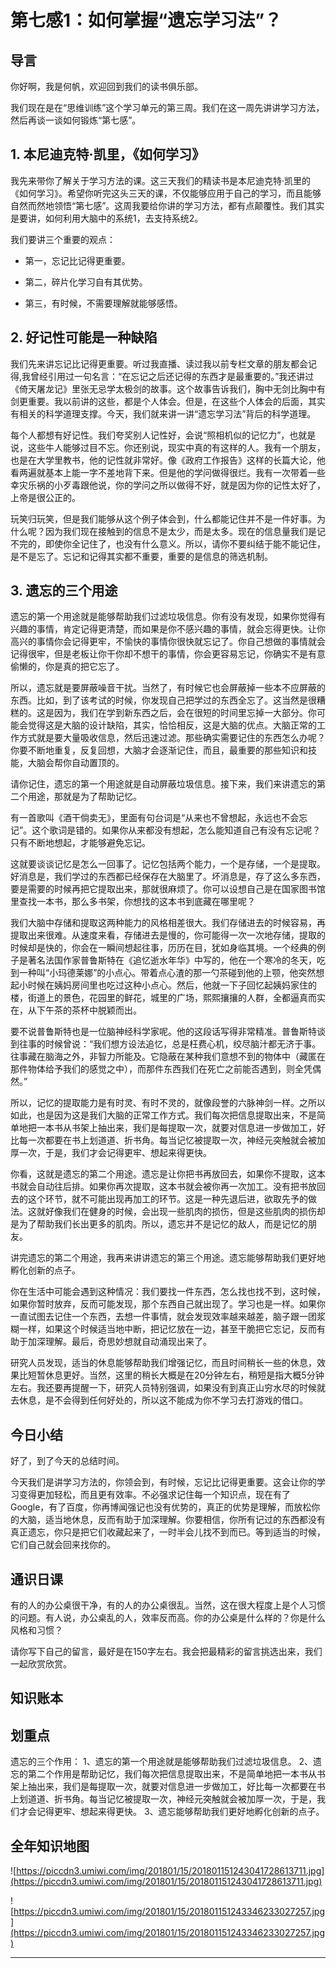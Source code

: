# 第七感1：如何掌握“遗忘学习法”？

## 导言

你好啊，我是何帆，欢迎回到我们的读书俱乐部。

我们现在是在“思维训练”这个学习单元的第三周。我们在这一周先讲讲学习方法，然后再谈一谈如何锻炼“第七感”。

## 1. 本尼迪克特·凯里，《如何学习》

我先来带你了解关于学习方法的课。这三天我们的精读书是本尼迪克特·凯里的《如何学习》。希望你听完这头三天的课，不仅能够应用于自己的学习，而且能够自然而然地领悟“第七感”。这周我要给你讲的学习方法，都有点颠覆性。我们其实是要讲，如何利用大脑中的系统1，去支持系统2。

我们要讲三个重要的观点：

* 第一，忘记比记得更重要。

* 第二，碎片化学习自有其优势。

* 第三，有时候，不需要理解就能够感悟。

## 2. 好记性可能是一种缺陷

我们先来讲忘记比记得更重要。听过我直播、读过我以前专栏文章的朋友都会记得,我曾经引用过一句名言：“在忘记之后还记得的东西才是最重要的。”我还讲过《倚天屠龙记》里张无忌学太极剑的故事。这个故事告诉我们，胸中无剑比胸中有剑更重要。我以前讲的这些，都是个人体会。但是，在这些个人体会的后面，其实有相关的科学道理支撑。今天，我们就来讲一讲“遗忘学习法”背后的科学道理。

每个人都想有好记性。我们夸奖别人记性好，会说“照相机似的记忆力”，也就是说，这些牛人能够过目不忘。你还别说，现实中真的有这样的人。我有一个朋友，也是在大学里教书，他的记性就非常好。像《政府工作报告》这样的长篇大论，他看两遍就基本上能一字不差地背下来。但是他的学问做得很烂。我有一次带着一些幸灾乐祸的小歹毒跟他说，你的学问之所以做得不好，就是因为你的记性太好了，上帝是很公正的。

玩笑归玩笑，但是我们能够从这个例子体会到，什么都能记住并不是一件好事。为什么呢？因为我们现在接触到的信息不是太少，而是太多。现在的信息量我们是记不完的，即使你全记住了，也没有什么意义。所以，请你不要纠结于能不能记住，是不是忘了。忘记和记得其实都不重要，重要的是信息的筛选机制。

## 3. 遗忘的三个用途

遗忘的第一个用途就是能够帮助我们过滤垃圾信息。你有没有发现，如果你觉得有兴趣的事情，肯定记得更清楚，而如果是你不感兴趣的事情，就会忘得更快。让你高兴的事情你会记得更牢，不愉快的事情你很快就忘记了。你自己想做的事情就会记得很牢，但是老板让你干你却不想干的事情，你会更容易忘记，你确实不是有意偷懒的，你是真的把它忘了。

所以，遗忘就是要屏蔽噪音干扰。当然了，有时候它也会屏蔽掉一些本不应屏蔽的东西。比如，到了该考试的时候，你发现自己把学过的东西全忘了。这当然是很糟糕的。这是因为，我们在学到新东西之后，会在很短的时间里忘掉一大部分。你可能会觉得这是大脑的设计缺陷，其实，恰恰相反，这是大脑的优点。大脑正常的工作方式就是要大量吸收信息，然后迅速过滤。那些确实需要记住的东西怎么办呢？你要不断地重复，反复回想，大脑才会逐渐记住，而且，最重要的那些知识和技能，大脑会帮你自动置顶的。

请你记住，遗忘的第一个用途就是自动屏蔽垃圾信息。接下来，我们来讲遗忘的第二个用途，那就是为了帮助记忆。

有一首歌叫《酒干倘卖无》，里面有句台词是“从来也不曾想起，永远也不会忘记”。这个歌词是错的。如果你从来都没有想起，怎么能知道自己有没有忘记呢？只有不断地想起，才能够避免忘记。

这就要谈谈记忆是怎么一回事了。记忆包括两个能力，一个是存储，一个是提取。好消息是，我们学过的东西都已经保存在大脑里了。坏消息是，存了这么多东西，要是需要的时候再把它提取出来，那就很麻烦了。你可以设想自己是在国家图书馆里查找一本书，那么多书架，你想找的这本书到底藏在哪里呢？

我们大脑中存储和提取这两种能力的风格相差很大。我们存储进去的时候容易，再提取出来很难。从速度来看，存储进去是慢的，你可能得一次一次地存储，提取的时候却是快的，你会在一瞬间想起往事，历历在目，犹如身临其境。一个经典的例子是著名法国作家普鲁斯特在《追忆逝水年华》中写的，他在一个寒冷的冬天，吃到一种叫“小玛德莱娜”的小点心。带着点心渣的那一勺茶碰到他的上颚，他突然想起小时候在姨妈房间里也吃过这种小点心。然后，他就一下子回忆起姨妈家住的楼，街道上的景色，花园里的鲜花，城里的广场，熙熙攘攘的人群，全都逼真而实在，从下午茶的茶杯中脱颖而出。

要不说普鲁斯特也是一位脑神经科学家呢。他的这段话写得非常精准。普鲁斯特谈到往事的时候曾说：“我们想方设法追忆，总是枉费心机，绞尽脑汁都无济于事。往事藏在脑海之外，非智力所能及。它隐蔽在某种我们意想不到的物体中（藏匿在那件物体给予我们的感觉之中），而那件东西我们在死亡之前能否遇到，则全凭偶然。”

所以，记忆的提取能力是有时灵、有时不灵的，就像段誉的六脉神剑一样。之所以如此，也是因为这是我们大脑的正常工作方式。我们每次把信息提取出来，不是简单地把一本书从书架上抽出来，我们是每提取一次，就要对信息进一步做加工，好比每一次都要在书上划道道、折书角。每当记忆被提取一次，神经元突触就会被加厚一次，于是，我们才会记得更牢、想起来得更快。

你看，这就是遗忘的第二个用途。遗忘是让你把书再放回去，如果你不提取，这本书就会自动往后排。如果你再次提取，这本书就会被你再一次加工。没有把书放回去的这个环节，就不可能出现再加工的环节。这是一种先退后进，欲取先予的做法。这就好像我们在健身的时候，会出现一些肌肉的损伤，但是这些肌肉的损伤却是为了帮助我们长出更多的肌肉。所以，遗忘并不是记忆的敌人，而是记忆的朋友。

讲完遗忘的第二个用途，我再来讲讲遗忘的第三个用途。遗忘能够帮助我们更好地孵化创新的点子。

你在生活中可能会遇到这种情况：我们要找一件东西，怎么找也找不到，这时候，如果你暂时放弃，反而可能发现，那个东西自己就出现了。学习也是一样。如果你一直试图去记住一个东西，去想一件事情，就会发现效率越来越差，脑子跟一团浆糊一样，如果这个时候适当地中断，把记忆放在一边，甚至干脆把它忘记，反而有助于加深理解。最后，奇思妙想就自动涌现出来了。

研究人员发现，适当的休息能够帮助我们增强记忆，而且时间稍长一些的休息，效果比短暂休息更好。当然，这里的稍长大概是在20分钟左右，稍短是指大概5分钟左右。我还要再提醒一下，研究人员特别强调，如果没有到真正山穷水尽的时候就去休息，是不会得到任何好处的，所以这不能成为你不学习去打游戏的借口。

## 今日小结

好了，到了今天的总结时间。

今天我们是讲学习方法的，你领会到，有时候，忘记比记得更重要。这会让你的学习变得更加轻松，而且更有效率。不必强求记住每一个知识点，现在有了Google，有了百度，你再博闻强记也没有优势的，真正的优势是理解，而放松你的大脑，适当地休息，反而有助于加深理解。你要相信，你所有记过的东西都没有真正遗忘，你只是把它们收藏起来了，一时半会儿找不到而已。等到适当的时候，它们自己就会回来找你的。

## 通识日课

有的人的办公桌很干净，有的人的办公桌很乱。当然，这在很大程度上是个人习惯的问题。有人说，办公桌乱的人，效率反而高。你的办公桌是什么样的？你是什么风格和习惯？

请你写下自己的留言，最好是在150字左右。我会把最精彩的留言挑选出来，我们一起欣赏欣赏。

## 知识账本

## 划重点

遗忘的三个作用：
1、遗忘的第一个用途就是能够帮助我们过滤垃圾信息。
2、遗忘的第二个作用是帮助记忆，我们每次把信息提取出来，不是简单地把一本书从书架上抽出来，我们是每提取一次，就要对信息进一步做加工，好比每一次都要在书上划道道、折书角。每当记忆被提取一次，神经元突触就会被加厚一次，于是，我们才会记得更牢、想起来得更快。
3、遗忘能够帮助我们更好地孵化创新的点子。


## 全年知识地图

![https://piccdn3.umiwi.com/img/201801/15/201801151243041728613711.jpg](https://piccdn3.umiwi.com/img/201801/15/201801151243041728613711.jpg)

![https://piccdn3.umiwi.com/img/201801/15/201801151243346233027257.jpg](https://piccdn3.umiwi.com/img/201801/15/201801151243346233027257.jpg)

---

